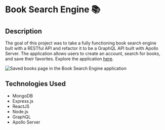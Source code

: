 # Book Search Engine 📚

## Description

The goal of this project was to take a fully functioning book search engine bult with a RESTful API and refactor it to be a GraphQL API built with Apollo Server. The application allows users to create an account, search for books, and save their favorites. Explore the application [here](https://book-search-library.herokuapp.com/).

![Saved books page in the Book Search Engine application](./client/src/assets/book-search-screenshot.png)

## Technologies Used

- MongoDB
- Express.js
- ReactJS
- Node.js
- GraphQL
- Apollo Server